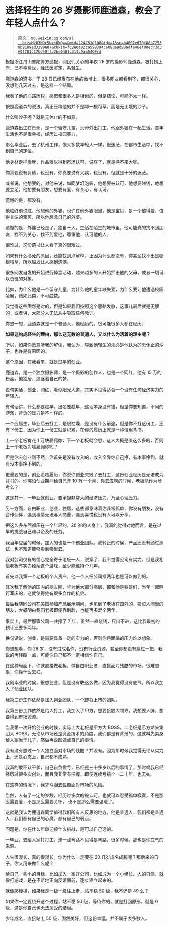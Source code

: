 # 选择轻生的 26 岁摄影师鹿道森，教会了年轻人点什么？

> 原文：[`mp.weixin.qq.com/s?__biz=MzU3NDc5Nzc0NQ==&mid=2247510108&idx=1&sn=b4802e670f88a72530b9189ed3390e87&chksm=fd2e0a82ca598394c6088a9d98adfe46ef80ec73d3e9f781c17bd50ffc2be0481c311c9aa540#rd`](http://mp.weixin.qq.com/s?__biz=MzU3NDc5Nzc0NQ==&mid=2247510108&idx=1&sn=b4802e670f88a72530b9189ed3390e87&chksm=fd2e0a82ca598394c6088a9d98adfe46ef80ec73d3e9f781c17bd50ffc2be0481c311c9aa540#rd)

根据浙江舟山普陀警方通报，网民们关心的年仅 26 岁的摄影师鹿道森，被打捞上岸，已不幸离世，经法医鉴定，系轻生。 

鹿道森的遗书，于 28 日已经发布在他的微博上，很多网友都看到了，都很关心，没想到几天过去，是这样一个结局。

我看了他的心路历程，感慨和很多人是相似的，但是结论，可能不太一样。 

按照鹿道森的说法，真正压垮他的并不是哪一根稻草，而是无止境的沙子。 

什么叫沙子呢？就是无休止的不如意。 

鹿道森出生在贵州，是一个留守儿童，父母外出打工，他跟外婆在一起生活。童年生活也不是很幸福，经历过校园暴力。

那么毕业后，去了杭州工作，像大多数年轻人一样，很迷茫，在都市生活中，找不到自己的定位。 

他身材走样发胖，作品难以得到市场认可，说穿了，就是挣不来大钱。 

你真要说有负债，也没有，你真要说有大病，也没有，但就是十分的迷茫。

或者说，他想要的，对他来说，如同梦幻泡影，他想要被认可，他想要赚钱，他想要立足，他想要有朋友，想要有爱，有关心，有认可。

遗憾的是，都没有。 

他临终前说过，他想他的外婆，也许在他外婆眼里，他是宝贝，是一个值得爱，值得关注的宝贝，所以他想念自己的外婆。

遗憾的是，外婆已经走了，独自一人，生活在陌生的城市里，他可能真的找不到朋友，找不到关心，找不到爱他，尊重他，认可他的人。

很难过，这份遗书让人看了真的很难过。 

如果有什么必死的原因，还能找到点解释，正因为什么都没有，你甚至找不出是哪根稻草，所以越发让人感到遗憾。

很多网友自发的开始进行悼念活动，越来越多的人开始抨击他的父母，或者一切可以责怪的对象。 

比如，为什么他是一个留守儿童，为什么他的童年缺失爱，为什么要让他遭遇校园凌霸，诸如此类，不可胜数。

我觉得这些固然是对的，但是如果我们按照这个思路发散，这事儿最后就是无解的，或者讲，大部分人无法从中吸取任何教训。 

你想一想，鹿道森就是一个普通人，他经历的，很可能很多人都在经历。 

**如果这构成轻生的理由，那么这无数的普通人，又以什么为活着的理由呢？**

所以，如果你愿意听我的解读，我认为，导致他轻生的未必是他认为的无休止的沙子，也许是有原因的。 

这个原因，在我看来，就是过早的创业。

鹿道森，是一个独立摄影师，是一个摄影的创作人，也是一个网红，他有 15 万的粉丝，他独居，追逐着自己的梦。 

说句实话，创业，网红，看似阳光大道，其实不见得适合一个没有任何经济实力的年轻人。 

有句话讲，什么都要趁早，出名要趁早，这话本身没有错，但是你要知道，不同的游戏，背负的压力是不一样的。 

一个应届生，毕业后去打工，是很枯燥，是没有什么前途，但是你不打这份工，还有下份工，因为你上一份工就是积累，在你的履历上就是一种信用背书。 

上一个老板肯花 1 万块雇佣你，下一个老板就会想，这人大概是值这么多的，否则上一个老板为啥雇佣你呢？

但是你去创业则不然，你首先是没有收入的，收入全靠你自己挣，有本事挣到，就有没本事挣不到的。 

更重要的是，创业没啥履历，你说你创业失败了去打工，这份创业经历是无法成为背书的。你哪怕创业期间给自己开 10 万一个月，你去应聘的时候，老板能作为参考么？ 

这是其一，一毕业就创业，要承担非常大的经济压力，乃至心理压力。 

另一方面，自由职业，创业，独居，这些都意味着你非常孤单，你没有朋友，没有合作伙伴，遇到事情无法与人商量，遇到喜悦也没有人可以分享。 

把这么多东西都压在一个年轻的，26 岁的人身上，我真的觉得对他而言，是在过早的挑战自己难以企及的任务。 

我当年应届的时候，加入的也是一个创业团队。我转正的时候，产品还没有通过测试，也不知道能够卖到哪里去。

我对公司仅有的信心完全寄于老板一人，说穿了，我不觉得公司有实力，但是我相信老板有实力维系这个游戏，至少能维持个几年。

首先以我第一个老板的个人资产，他一个人把公司撑两年也是可以做到的。

其次我了解他的国内的朋友圈，华为绝大部分高层，都和他是铁哥们，当年一起睡行军床的，这就使得他有很多合作的机会。 

最后我随同公司在美国参加产品展示期间，也见到了老板在国外的，投资人圈里的朋友，大概明白我们老板即便靠刷脸，也能再多混个两年。

事实上，最后那家公司一共撑了 7 年，虽然一直烧钱，只出不进，这比我最初的预计还要多两年。

换句话说，创业，是需要具备一定的实力的，否则你将面临的压力难以想象。

你想想看，你 26 岁，没有过成名作，没有行业资源，甚至你都没有赢过一把，我说的再残酷一点，可能你自己都不一定相信你自己。 

在这种局面下，你就直接做老板，做自由职业者，直接面对残酷的市场，很难想象，你靠什么去扛。

我刚毕业的时候，很想创业，但是没有敢这么做，因为我觉得没有底气，所以我加入了创业团队。 

我第二份工作依然是加入创业团队，一个即将上市的团队。

我第三份工作依然是给人打工，我加入了甲方，想要接触大领导，我想要人脉，想要得到市场资源。

当我第一次开始创业的时候，实际上大老板是甲方大 BOSS，二老板是乙方龙头集团大 BOSS，无论从市场还是资金技术的角度，我们都是有背景的。这就叫先卖身给人家当干儿子，然后再企图做点自己的事情。 

我有没有想过一个人独立面对市场的残酷？并没有。因为那时候我觉得无论从实力上，还是心态上，自己都不成熟。 

我真的敢不认干爹，自己自负盈亏，已经是三十多岁以后的事情了，那时候我已经经历过很多次创业，而且我非常有把握，即便连续亏损个一二十年，也无妨。

在这样的情况下，我才斗胆去独自面对市场的风险。

当然，人有了一定的岁数，经历过多次的被认可，也就可以忍受孤单寂寞，不是那么需要爱，不是那么需要关怀， 也不是那么需要温暖了。

这就是我认为鹿道森同学值得我们所有人反思的地方，他是普通人，我们都是普通人，我们都有自己的心魔，都有自己的弱点。

问题是，你在什么年龄迎接什么挑战，是可以自己选的。

一毕业，去给人家打打工，走一点弯路不见得是弯路，很多时候，那也是你底气的来源。

人生很漫长，真的很漫长。你为什么一定要在 20 几岁成名成腕呢？那后来的日子，你又用来做什么呢？

给自己一些小的目标，比如加入一家好公司，比如成为一个小组长。人的自信，就像打游戏，是在不断地正向反馈面前，逐步建立起来的。

就像爬楼梯，如果我是一级一级往上走，站不稳 50 级，我不还是 49 么？ 

如果你一定要绕开这个过程，站不稳 50 级，等待你的，就是打回原形，就是 0 级，这是你自己也无法忍受的结局。

少年成名，直接站上 50 级，固然美好，但这份幸运，并不属于大多数人。